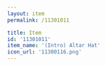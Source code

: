 ```yaml
---
layout: item
permalink: /11301011

title: Item
id: '11301011'
item_name: '(Intro) Altar Hat'
icon_url: '11300116.png'
---
```

